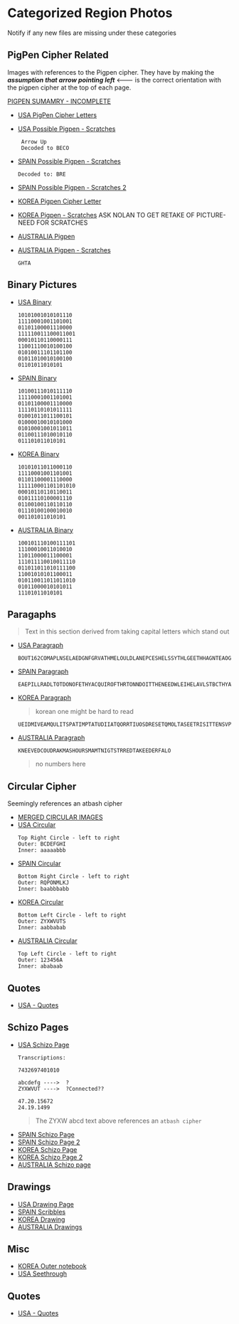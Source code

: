 # Categorized Region Photos
Notify if any new files are missing under these categories

## PigPen Cipher Related
Images with references to the Pigpen cipher. They have by making the ***assumption that arrow pointing left*** <--- is the correct orientation with the pigpen cipher at the top of each page.

[PIGPEN SUMAMRY - INCOMPLETE](/Files/pigpenincomplete.png)
*  [USA PigPen Cipher Letters](/Files/papers-usa/Lc38dvqL.jpg)
*  [USA Possible Pigpen - Scratches](/Files/papers-usa/qohmTIQa.jpg)
   ```
    Arrow Up
    Decoded to BECO
   ```
        
*  [SPAIN Possible Pigpen - Scratches](/Files/papers-spain/XiF2xL6A.jpg)
   ```
   Decoded to: BRE
   ``` 
*  [SPAIN Possible Pigpen - Scratches 2](/Files/papers-spain/1tAF3cD3.jpg)
*  [KOREA Pigpen Cipher Letter](/Files/papers-korea/-F8ZY__L.jpg)
*  [KOREA Pigpen - Scratches](/Files/papers-korea/WOIz_AaX.jpg) ASK NOLAN TO GET RETAKE OF PICTURE- NEED FOR SCRATCHES
*  [AUSTRALIA Pigpen](/Files/papers-australia/IMG_2687.jpg)
*  [AUSTRALIA Pigpen - Scratches](/Files/papers-australia/IMG_2686.jpg)
   ```
   GHTA
   ```
  

## Binary Pictures
* [USA Binary](/Files/papers-usa/NJ2rerx6.jpg)
  ```
  10101001010101110
  11110001001101001
  01101100001110000
  111110011100011001
  00010110110000111
  11001110010100100
  01010011101101100
  01011010010100100
  01101011010101
  ```
* [SPAIN Binary](/Files/papers-spain/lFJiHSYc.jpg)
  ```
  10100111010111110
  11110001001101001
  01101100001110000
  11110110101011111
  01001011011100101
  01000010010101000
  01010001001011011
  01100111010010110
  011101011010101
  ```
* [KOREA Binary](/Files/papers-korea/k7XBH0L3.jpg)
  ```
  10101011011000110
  11110001001101001
  01101100001110000
  111110001101101010
  00010110110110011
  01011110100001110
  01100100110110110
  01110100100010010
  001101011010101
  ```
* [AUSTRALIA Binary](/Files/papers-australia/IMG_2689.jpg)
  ```
  100101110100111101
  11100010011010010
  11011000011100001
  111011110010011110
  011011011010111100
  11001010101100011
  010110011011011010
  01011000010101011
  11101011010101
  ```

## Paragaphs
> Text in this section derived from taking capital letters which stand out
* [USA Paragraph](/Files/papers-usa/tjCrcdGH.jpg)
  ```
  BOUT162COMAPLNSELAEDGNFGRVATHMELOULDLANEPCESHELSSYTHLGEETHHAGNTEAOGELR11TSEWHMOETH111112MYHCO
  ```
* [SPAIN Paragraph](/Files/papers-spain/uyhjvCfJ.jpg)
  ```
  EAEPILLRADLTOTDONOFETHYACQUIROFTHRTONNDOITTHENEEDWLEIHELAVLSTBCTHYATFROMCC
  ```
* [KOREA Paragraph](/Files/papers-korea/B0WfKHsT.png)
  > korean one might be hard to read
  ```
  UEIDMIVEAMQULITSPATIMPTATUDIIATQORRTIUOSDRESETQMOLTASEETRISITTENSVPTBUMASALIAS
  ```
* [AUSTRALIA Paragraph](/Files/papers-australia/IMG_2684.jpg)
  ```
  KNEEVEDCOUDRAKMASHOURSMAMTNIGTSTRREDTAKEEDERFALO
  ```
  > no numbers here

## Circular Cipher 
Seemingly references an atbash cipher
* [MERGED CIRCULAR IMAGES](/Files/tempcirclediagraph.png)
* [USA Circular](/Files/papers-usa/Ubti4bU7.jpg)
  ```
  Top Right Circle - left to right
  Outer: BCDEFGHI
  Inner: aaaaabbb
  ```
* [SPAIN Circular](/Files/papers-spain/0S3EBOhQ.jpg)
  ```
  Bottom Right Circle - left to right
  Outer: RQPONMLKJ
  Inner: baabbbabb
  ```
* [KOREA Circular](/Files/papers-korea/7yUe9Mea.jpg)
  ```
  Bottom Left Circle - left to right
  Outer: ZYXWVUTS
  Inner: aabbabab
  ```
* [AUSTRALIA Circular](/Files/papers-australia/IMG_2685.jpg)
  ```
  Top Left Circle - left to right
  Outer: 123456A
  Inner: ababaab
  ```
## Quotes
* [USA - Quotes](/Files/papers-usa/xIsfUFUJ.jpg)

## Schizo Pages
* [USA Schizo Page](/Files/papers-usa/HQfc0gGe.jpg)
   ```
   Transcriptions:
   
   7432697401010

   abcdefg ---->  ?
   ZYXWVUT ---->  ?Connected??

   47.20.15672
   24.19.1499
   ```
   > The ZYXW abcd text above references an `atbash cipher`
* [SPAIN Schizo Page](/Files/papers-spain/fM4jpN0s.jpg)
* [SPAIN Schizo Page 2](/Files/papers-spain/EpX6G-kA.jpg)
* [KOREA Schizo Page](/Files/papers-korea/JDX4lyJb.png)
* [KOREA Schizo Page 2](/Files/papers-korea/Gg4RqjFW.png)
* [AUSTRALIA Schizo page](/Files/papers-australia/IMG_2688.jpg)

## Drawings
* [USA Drawing Page](/Files/papers-usa/qohmTIQa.jpg)
* [SPAIN Scribbles](/Files/papers-spain/M6FHvSGK.jpg)
* [KOREA Drawing](/Files/papers-korea/WOIz_AaX.jpg)
* [AUSTRALIA Drawings](/Files/papers-australia/IMG_2683.jpg)

## Misc 
* [KOREA Outer notebook](/Files/papers-korea/ERawdmqK.jpg)
* [USA Seethrough](/Files/papers-usa/teqEeTtl.jpg)

## Quotes
* [USA - Quotes](/Files/papers-usa/xIsfUFUJ.jpg)
